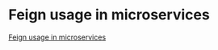 # Feign usage in microservices
[Feign usage in microservices](https://aiwithcloud.com/2022/09/14/feign_usage_in_microservices/)